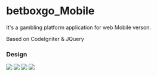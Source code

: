 # betboxgo_Mobile
It's a gambling platform application for web Mobile verson.

Based on CodeIgniter & JQuery

### Design 
![](./IMAGE/landing.jpg)
![](./IMAGE/registration.jpg)
![](./IMAGE/userhome_2.jpg)
![](./IMAGE/create_offer.jpg)
